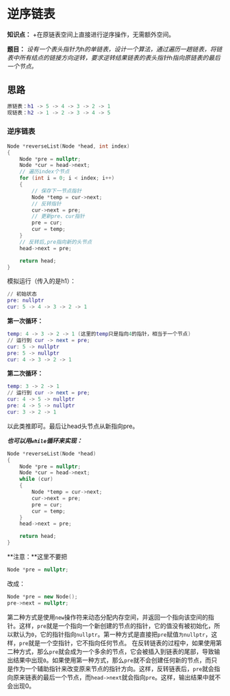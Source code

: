 # 逆序链表
**知识点：**
+在原链表空间上直接进行逆序操作，无需额外空间。


**题目：**
_设有一个表头指针为h的单链表，设计一个算法，通过遍历一趟链表，将链表中所有结点的链接方向逆转，要求逆转结果链表的表头指针h指向原链表的最后一个节点。_


## 思路
```lua
原链表：h1 -> 5 -> 4 -> 3 -> 2 -> 1
现链表：h2 -> 1 -> 2 -> 3 -> 4 -> 5
```

### 逆序链表

```C++
Node *reverseList(Node *head, int index)
{
    Node *pre = nullptr;
    Node *cur = head->next;
    // 遍历index个节点
    for (int i = 0; i < index; i++)
    {
        // 保存下一节点指针
        Node *temp = cur->next;
        // 反转指针
        cur->next = pre;
        // 更新pre、cur指针
        pre = cur;
        cur = temp;
    }
    // 反转后,pre指向新的头节点
    head->next = pre;

    return head;
}
```
模拟运行（传入的是h1）：
```lua
// 初始状态
pre: nullptr
cur: 5 -> 4 -> 3 -> 2 -> 1
```
**第一次循环：**
```lua
temp: 4 -> 3 -> 2 -> 1 (这里的temp只是指向4的指针，相当于一个节点)
// 运行到 cur -> next = pre;
cur: 5 -> nullptr
pre: 5 -> nullptr
cur: 4 -> 3 -> 2 -> 1
```
**第二次循环：**
```lua
temp: 3 -> 2 -> 1
// 运行到 cur -> next = pre;
cur: 4 -> 5 -> nullptr
pre: 4 -> 5 -> nullptr
cur: 3 -> 2 -> 1
```
以此类推即可。最后让head头节点从新指向pre。

***也可以用`while`循环来实现：***

```C++
Node *reverseList(Node *head)
{
    Node *pre = nullptr;
    Node *cur = head->next;
    while (cur)
    {
        Node *temp = cur->next;
        cur->next = pre;
        pre = cur;
        cur = temp;
    }
    head->next = pre;

    return head;
}
```
**注意：**这里不要把
```C++
Node *pre = nullptr;
```
改成：
```C++
Node *pre = new Node();
pre->next = nullptr;
```
第二种方式是使用`new`操作符来动态分配内存空间，并返回一个指向该空间的指针。这样，`pre`就是一个指向一个新创建的节点的指针，它的值没有被初始化，所以默认为`0`，它的指针指向`nullptr`。第一种方式是直接把`pre`赋值`为nullptr`，这样，`pre`就是一个空指针，它不指向任何节点。
在反转链表的过程中，如果使用第二种方式，那么`pre`就会成为一个多余的节点，它会被插入到链表的尾部，导致输出结果中出现`0`。如果使用第一种方式，那么`pre`就不会创建任何新的节点，而只是作为一个辅助指针来改变原来节点的指针方向。这样，反转链表后，`pre`就会指向原来链表的最后一个节点，而`head->next`就会指向`pre`。这样，输出结果中就不会出现0。